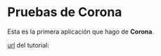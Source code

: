 # Pruebas de Corona
Esta es la primera aplicación que hago de **Corona**.

[url](http://www.youtube.com/watch?v=G5RarQ03MZA) del tutorial:
